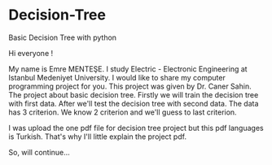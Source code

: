 # Decision-Tree
Basic Decision Tree with python

Hi everyone !
  
  My name is Emre MENTEŞE. I study Electric - Electronic Engineering at Istanbul Medeniyet University. I would like to share my computer programming project for you. This project was given by Dr. Caner Sahin. The project about basic decision tree. Firstly we will train the decision tree with first data. After we'll test the decision tree with second data. The data has 3 criterion. We know 2 criterion and we'll guess to last criterion. 

  I was upload the one pdf file for decision tree project but this pdf languages is Turkish. That's why I'll little explain the project pdf.
  
  So, will continue...
